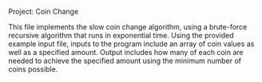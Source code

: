 Project: Coin Change

This file implements the slow coin change algorithm, using a brute-force recursive algorithm that runs in exponential time.
Using the provided example input file, inputs to the program include an array of coin values as well as a specified amount.
Output includes how many of each coin are needed to achieve the specified amount using the minimum number of coins possible.
